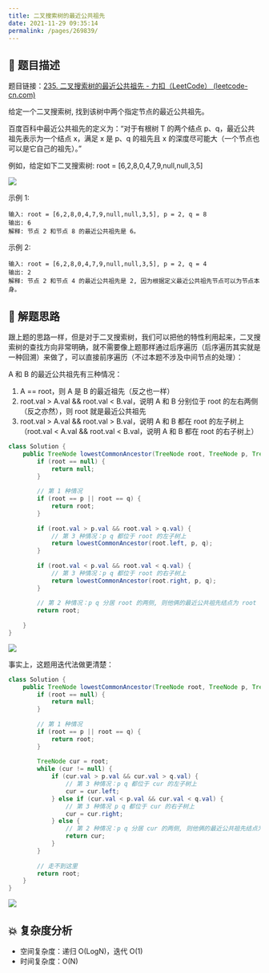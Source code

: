 ```yaml
---
title: 二叉搜索树的最近公共祖先
date: 2021-11-29 09:35:14
permalink: /pages/269839/
---
```


## 📃 题目描述

题目链接：[235. 二叉搜索树的最近公共祖先 - 力扣（LeetCode） (leetcode-cn.com)](https://leetcode-cn.com/problems/lowest-common-ancestor-of-a-binary-search-tree/)

给定一个二叉搜索树, 找到该树中两个指定节点的最近公共祖先。

百度百科中最近公共祖先的定义为：“对于有根树 T 的两个结点 p、q，最近公共祖先表示为一个结点 x，满足 x 是 p、q 的祖先且 x 的深度尽可能大（一个节点也可以是它自己的祖先）。”

例如，给定如下二叉搜索树:  root = [6,2,8,0,4,7,9,null,null,3,5]

![](https://assets.leetcode-cn.com/aliyun-lc-upload/uploads/2018/12/14/binarysearchtree_improved.png)

示例 1:

```
输入: root = [6,2,8,0,4,7,9,null,null,3,5], p = 2, q = 8
输出: 6 
解释: 节点 2 和节点 8 的最近公共祖先是 6。
```

示例 2:

```
输入: root = [6,2,8,0,4,7,9,null,null,3,5], p = 2, q = 4
输出: 2
解释: 节点 2 和节点 4 的最近公共祖先是 2, 因为根据定义最近公共祖先节点可以为节点本身。
```

## 🔔 解题思路

跟上题的思路一样，但是对于二叉搜索树，我们可以把他的特性利用起来，二叉搜索树的查找方向非常明确，就不需要像上题那样通过后序遍历（后序遍历其实就是一种回溯）来做了，可以直接前序遍历（不过本题不涉及中间节点的处理）：

A 和 B 的最近公共祖先有三种情况：

1. A == root，则 A 是 B 的最近祖先（反之也一样）
2. root.val > A.val && root.val < B.val，说明 A 和 B 分别位于 root 的左右两侧（反之亦然），则 root 就是最近公共祖先
3. root.val > A.val && root.val > B.val，说明 A 和 B 都在 root 的左子树上（root.val < A.val && root.val < B.val，说明 A 和 B 都在 root 的右子树上）


```java
class Solution {
    public TreeNode lowestCommonAncestor(TreeNode root, TreeNode p, TreeNode q) {
        if (root == null) {
            return null;
        }
        
        // 第 1 种情况
        if (root == p || root == q) {
            return root;
        }
        
        if (root.val > p.val && root.val > q.val) {
            // 第 3 种情况：p q 都位于 root 的左子树上
            return lowestCommonAncestor(root.left, p, q);
        }
        
        if (root.val < p.val && root.val < q.val) {
            // 第 3 种情况：p q 都位于 root 的右子树上
            return lowestCommonAncestor(root.right, p, q);
        }
        
        // 第 2 种情况：p q 分居 root 的两侧, 则他俩的最近公共祖先结点为 root
        return root;
        
    }
}
```

![](https://cs-wiki.oss-cn-shanghai.aliyuncs.com/img/20211129095514.png)

事实上，这题用迭代法做更清楚：

```java
class Solution {
    public TreeNode lowestCommonAncestor(TreeNode root, TreeNode p, TreeNode q) {
        if (root == null) {
            return null;
        }
        
        // 第 1 种情况
        if (root == p || root == q) {
            return root;
        }
        
        TreeNode cur = root;
        while (cur != null) {
            if (cur.val > p.val && cur.val > q.val) {
                // 第 3 种情况：p q 都位于 cur 的左子树上
                cur = cur.left;
            } else if (cur.val < p.val && cur.val < q.val) {
                // 第 3 种情况 p q 都位于 cur 的右子树上
                cur = cur.right;
            } else {
                // 第 2 种情况：p q 分居 cur 的两侧, 则他俩的最近公共祖先结点为 cur
                return cur;
            }
        }
        
        // 走不到这里
        return root;
    }
}
```

![](https://cs-wiki.oss-cn-shanghai.aliyuncs.com/img/20211129100350.png)

## 💥 复杂度分析

- 空间复杂度：递归 O(LogN)，迭代 O(1)
- 时间复杂度：O(N)

